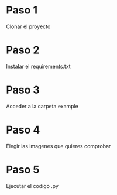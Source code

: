 # Paso 1
Clonar el proyecto

# Paso 2 
Instalar el requirements.txt

# Paso 3
Acceder a la carpeta example

# Paso 4
Elegir las imagenes que quieres comprobar

# Paso 5
Ejecutar el codigo .py

